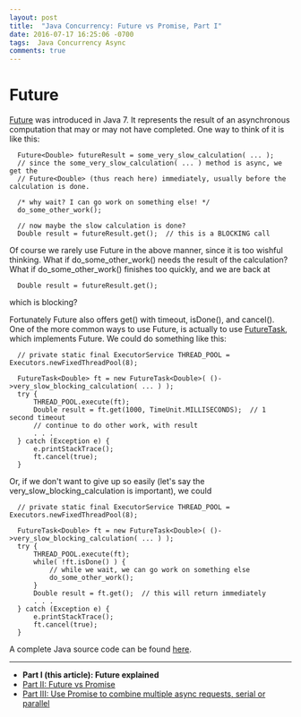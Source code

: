 ```yaml
---
layout: post
title:  "Java Concurrency: Future vs Promise, Part I"
date: 2016-07-17 16:25:06 -0700
tags:  Java Concurrency Async
comments: true
---
```


Future
======

<a href="https://docs.oracle.com/javase/8/docs/api/java/util/concurrent/Future.html">Future</a> was introduced in Java 7. It represents the result of an asynchronous computation that may or may not have completed. One way to think of it is like this:

```
  Future<Double> futureResult = some_very_slow_calculation( ... );
  // since the some_very_slow_calculation( ... ) method is async, we get the
  // Future<Double> (thus reach here) immediately, usually before the calculation is done.

  /* why wait? I can go work on something else! */
  do_some_other_work();

  // now maybe the slow calculation is done?
  Double result = futureResult.get();  // this is a BLOCKING call
```

Of course we rarely use Future in the above manner, since it is too wishful thinking. What if do_some_other_work() needs the result of the calculation? What if do_some_other_work() finishes too quickly, and we are back at

```
  Double result = futureResult.get();
```

which is blocking?

Fortunately Future also offers get() with timeout, isDone(), and cancel(). One of the more common ways to use Future, is actually to use <a href="https://docs.oracle.com/javase/8/docs/api/java/util/concurrent/FutureTask.html">FutureTask</a>, which implements Future. We could do something like this:

```
  // private static final ExecutorService THREAD_POOL = Executors.newFixedThreadPool(8);

  FutureTask<Double> ft = new FutureTask<Double>( ()->very_slow_blocking_calculation( ... ) );
  try {
      THREAD_POOL.execute(ft);
      Double result = ft.get(1000, TimeUnit.MILLISECONDS);  // 1 second timeout
      // continue to do other work, with result
      . . .
  } catch (Exception e) {
      e.printStackTrace();
      ft.cancel(true);
  }
```

Or, if we don't want to give up so easily (let's say the very_slow_blocking_calculation is important), we could

```
  // private static final ExecutorService THREAD_POOL = Executors.newFixedThreadPool(8);

  FutureTask<Double> ft = new FutureTask<Double>( ()->very_slow_blocking_calculation( ... ) );
  try {
      THREAD_POOL.execute(ft);
      while( !ft.isDone() ) {
          // while we wait, we can go work on something else
          do_some_other_work();
      }
      Double result = ft.get();  // this will return immediately
      . . .
  } catch (Exception e) {
      e.printStackTrace();
      ft.cancel(true);
  }
```

A complete Java source code can be found 
<a href="https://github.com/nzhong/future-vs-promise/blob/master/src/main/java/com/learn/promise/FutureSimpleGet.java">here</a>.

***

- <b>Part I (this article): Future explained</b>
- <a href="https://nzhong.github.io/blog/2016/08/java-concurrency-future-vs-promise-2">Part II: Future vs Promise</a>
- <a href="https://nzhong.github.io/blog/2016/08/java-concurrency-future-vs-promise-3">Part III: Use Promise to combine multiple async requests, serial or parallel</a>

<br/><br/><br/>
<br/><br/><br/>
